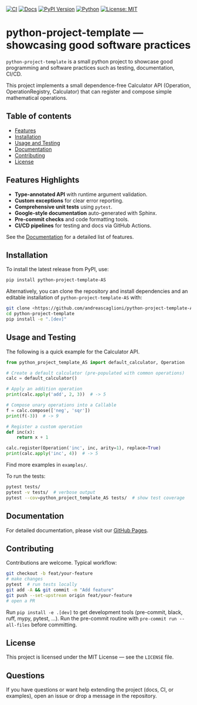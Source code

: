 [![CI](https://github.com/andreascaglioni/python-project-template/actions/workflows/tests.yml/badge.svg)](https://github.com/andreascaglioni/python-project-template/actions/workflows/tests.yml)
[![Docs](https://img.shields.io/badge/docs-GitHub%20Pages-blue)](https://andreascaglioni.github.io/python-project-template/)
[![PyPI Version](https://img.shields.io/pypi/v/python-project-template-AS.svg)](https://pypi.org/project/python-project-template-AS/)
[![Python](https://img.shields.io/badge/python-3.8%2B-blue.svg)](https://www.python.org/)
[![License: MIT](https://img.shields.io/badge/License-MIT-yellow.svg)](LICENSE)



# python-project-template — showcasing good software practices

`python-project-template` is a small python project to showcase good programming and software practices such as testing, documentation, CI/CD.

This project implements a small dependence-free Calculator API (Operation, OperationRegistry, Calculator) that can register and compose simple mathematical operations.

## Table of contents
- [Features](#features)
- [Installation](#installation)
- [Usage and Testing](#Usage-and-Testing)
- [Documentation](#documentation)
- [Contributing](#contributing)
- [License](#license)

## Features Highlights

- **Type-annotated API** with runtime argument validation.
- **Custom exceptions** for clear error reporting.
- **Comprehensive unit tests** using `pytest`.
- **Google-style documentation** auto-generated with Sphinx.
- **Pre-commit checks** and code formatting tools.
- **CI/CD pipelines** for testing and docs via GitHub Actions.


See the [Documentation](#documentation) for a detailed list of features.

## Installation

To install the latest release from PyPI, use:

```bash
pip install python-project-template-AS
```

Alternatively, you can clone the repository and install dependencies and an editable installation of `python-project-template-AS` with:

```bash
git clone <https://github.com/andreascaglioni/python-project-template-AS>
cd python-project-template
pip install -e ".[dev]"
```

## Usage and Testing

The following is a quick example for the Calculator API.

```python
from python_project_template_AS import default_calculator, Operation

# Create a default calculator (pre-populated with common operations)
calc = default_calculator()

# Apply an addition operation
print(calc.apply('add', 2, 3))  # -> 5

# Compose unary operations into a Callable
f = calc.compose(['neg', 'sqr'])
print(f(-3))  # -> 9

# Register a custom operation
def inc(x):
    return x + 1

calc.register(Operation('inc', inc, arity=1), replace=True)
print(calc.apply('inc', 4))  # -> 5
```

Find more examples in `examples/`.

To run the tests:

```bash
pytest tests/
pytest -v tests/  # verbose output
pytest --cov=python_project_template_AS tests/  # show test coverage
```

## Documentation

For detailed documentation, please visit our [GitHub Pages](https://andreascaglioni.github.io/python-project-template/).


## Contributing

Contributions are welcome. Typical workflow:

```bash
git checkout -b feat/your-feature
# make changes
pytest  # run tests locally
git add -A && git commit -m "Add feature"
git push --set-upstream origin feat/your-feature
# open a PR
```

Run `pip install -e .[dev]` to get development tools (pre-commit, black, ruff, mypy, pytest, ...).
Run the pre-commit routine with `pre-commit run --all-files` before committing.

## License

This project is licensed under the MIT License — see the `LICENSE` file.

## Questions

If you have questions or want help extending the project (docs, CI, or examples), open an issue or drop a message in the repository.
